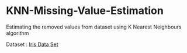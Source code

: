 # KNN-Missing-Value-Estimation

Estimating the removed values from dataset using K Nearest Neighbours algorithm

Dataset : [Iris Data Set](https://archive.ics.uci.edu/ml/datasets/iris)
